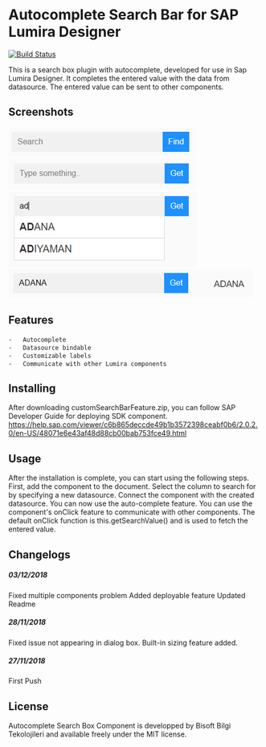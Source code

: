 # Autocomplete Search Bar for SAP Lumira Designer

[![Build Status](https://travis-ci.org/joemccann/dillinger.svg?branch=master)](https://travis-ci.org/joemccann/dillinger)

This is a search box plugin with autocomplete, developed for use in Sap Lumira Designer.
It completes the entered value with the data from datasource. The entered value can be sent to other components.

## Screenshots

![SearchBar](images/SearchBar.PNG)
![SearchBar2](images/SearchBar2.PNG)
![SearchBarSearching](images/Searching.PNG)
![SearchBarGet](images/Get.PNG)

## Features

    -	Autocomplete
    -	Datasource bindable
    -	Customizable labels
    -	Communicate with other Lumira components

## Installing

After downloading customSearchBarFeature.zip, you can follow SAP Developer Guide for deploying SDK component.
https://help.sap.com/viewer/c6b865deccde49b1b3572398ceabf0b6/2.0.2.0/en-US/48071e6e43af48d88cb00bab753fce49.html

## Usage
After the installation is complete, you can start using the following steps.
First, add the component to the document.
Select the column to search for by specifying a new datasource.
Connect the component with the created datasource.
You can now use the auto-complete feature.
You can use the component's onClick feature to communicate with other components.
The default onClick function is this.getSearchValue() and is used to fetch the entered value.

## Changelogs
##### 03/12/2018
Fixed multiple components problem
Added deployable feature
Updated Readme
##### 28/11/2018
Fixed issue not appearing in dialog box.
Built-in sizing feature added.
##### 27/11/2018
First Push

## License
Autocomplete Search Box Component is developped by Bisoft Bilgi Tekolojileri and available freely under the MIT license.